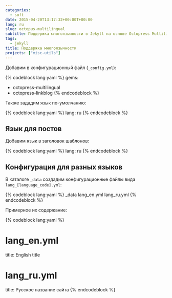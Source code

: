 ```yaml
---
categories:
  - soft
date: 2015-04-20T13:17:32+00:00T+00:00
lang: ru
slug: octopus-multilingual
subtitle: Поддержка многоязычности в Jekyll на основе Octopress Multilingual
tags:
  - jekyll
title: Поддержка многоязычности
projects: ["misc-utils"]
---
```



Добавим в конфигурационный файл (`_config.yml`):

{% codeblock lang:yaml %}
gems:
  - octopress-multilingual
  - octopress-linkblog
{% endcodeblock %}		

Также зададим язык по-умолчанию:

{% codeblock lang:yaml %}
lang: ru
{% endcodeblock %}

<!--more-->

## Язык для постов ##

Добавим язык  в заголовок шаблонов:

{% codeblock lang:yaml %}
lang: ru
{% endcodeblock %}

## Конфигурация для разных языков ##

В каталоге `_data` создадим конфигурационные файлы вида
`lang_[language_code].yml`:

{% codeblock lang:yaml %}
_data
  lang_en.yml
  lang_ru.yml
{% endcodeblock %}		

Примерное их содержание:

{% codeblock lang:yaml %}
# lang_en.yml
title: English title

# lang_ru.yml
title: Русское название сайта
{% endcodeblock %}
